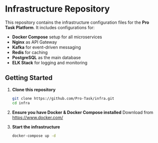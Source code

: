 # Infrastructure Repository

This repository contains the infrastructure configuration files for the **Pro Task Platform**. It includes configurations for:
- **Docker Compose** setup for all microservices
- **Nginx** as API Gateway
- **Kafka** for event-driven messaging  
- **Redis** for caching
- **PostgreSQL** as the main database  
- **ELK Stack** for logging and monitoring  

## Getting Started

1. **Clone this repository**  
   ```sh
   git clone https://github.com/Pro-Task/infra.git
   cd infra
   
2. **Ensure you have Docker & Docker Compose installed**
    Download from https://www.docker.com/
   
3. **Start the infrastructure**
    ```sh
    docker-compose up -d
